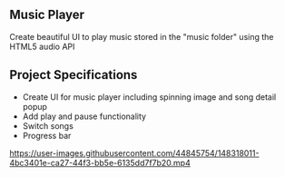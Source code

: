 ## Music Player

Create beautiful UI to play music stored in the "music folder" using the HTML5 audio API

## Project Specifications

- Create UI for music player including spinning image and song detail popup
- Add play and pause functionality
- Switch songs
- Progress bar




https://user-images.githubusercontent.com/44845754/148318011-4bc3401e-ca27-44f3-bb5e-6135dd7f7b20.mp4

